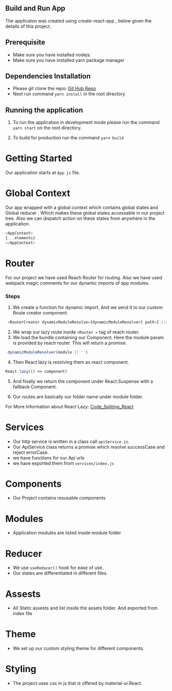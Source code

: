 ## Build and Run App

The applicaton was created using create-react-app , below given the details of this project.

## Prerequisite

- Make sure you have installed nodejs.
- Make sure you have installed yarn package manager

## Dependencies Installation

- Please git clone the repo: [Git Hub Repo](https://github.com/soum21/ebworx_assesment.git)
- Next run command `yarn install` in the root directory

## Running the application

1. To run the application in development mode please run the command `yarn start` on the root directory.

2. To build for production run the command `yarn build`


# Getting Started

Our application starts at `App.js` file.

# Global Context
Our app wrapped with a global context which contains global states and Global reducer . Which makes these global states accessable in our project tree. Also we can dispatch action on these states from anywhere in the application.

```javascript
<AppContext> 
{...elements}
</AppContext>
```

# Router 
For our project we have used Reach Router for routing. 
Also we have used webpack magic comments for our dynamic imports of app modules.

### Steps
 1. We create a function for dynamic import. And we send it to our custom Route creator component.
 ```javascript 
  <RouterCreator dynamicModuleResolve={dynamicModuleResolver} path={'/:module/*'} />
 ```
 2. We wrap our lazy route inside `<Router >` tag of reach router.
 3. We load the bundle containing our Component. Here the module param is provided by reach router. This will return a promise.
 
 ```javascript 
  dynamicModuleResolver(module || '')
 ```
 
 4. Then React.lazy is resolving them as react component.
 ```javascript
 React.lazy(() => component)
 ```
 5. And finally we return the component under React.Suspense with a fallback Component.
 
 6. Our routes are basically our folder name under module folder.

For More Information about React Lazy: [Code_Spliting_React](https://reactjs.org/docs/code-splitting.html)

# Services 
 - Our http service is written in a class call `apiService.js`. 
 - Our ApiService class returns a promise which resolve successCase and reject errorCase. 
 - we have functions for our Api urls 
 - we have exported them from `services/index.js` 

# Components
- Our Project contains resusable components

# Modules
- Application modules are listed inside module folder

# Reducer
- We use `useReducer()` hook for ease of use.
- Our states are differentiated in different files.

# Assests 
- All Static assests and list inside the assets folder. And exported from index file 

# Theme
- We set up our custom styling theme for different components.
 
# Styling
- The project uses css in js that is offered by material-ui React.


